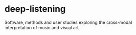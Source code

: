 # deep-listening
Software, methods and user studies exploring the cross-modal interpretation of music and visual art 
